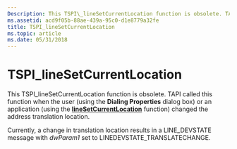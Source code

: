 ```yaml
---
Description: This TSPI\_lineSetCurrentLocation function is obsolete. TAPI called this function when the user (using the Dialing Properties dialog box) or an application (using the lineSetCurrentLocation function) changed the address translation location.
ms.assetid: acd9f05b-88ae-439a-95c0-d1e8779a32fe
title: TSPI_lineSetCurrentLocation
ms.topic: article
ms.date: 05/31/2018
---
```


# TSPI\_lineSetCurrentLocation

This TSPI\_lineSetCurrentLocation function is obsolete. TAPI called this function when the user (using the **Dialing Properties** dialog box) or an application (using the [**lineSetCurrentLocation**](/windows/win32/api/tapi/nf-tapi-linesetcurrentlocation) function) changed the address translation location.

Currently, a change in translation location results in a LINE\_DEVSTATE message with *dwParam1* set to LINEDEVSTATE\_TRANSLATECHANGE.

 

 